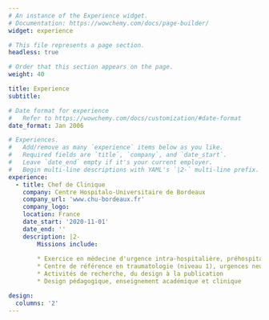 ```yaml
---
# An instance of the Experience widget.
# Documentation: https://wowchemy.com/docs/page-builder/
widget: experience

# This file represents a page section.
headless: true

# Order that this section appears on the page.
weight: 40

title: Experience
subtitle:

# Date format for experience
#   Refer to https://wowchemy.com/docs/customization/#date-format
date_format: Jan 2006

# Experiences.
#   Add/remove as many `experience` items below as you like.
#   Required fields are `title`, `company`, and `date_start`.
#   Leave `date_end` empty if it's your current employer.
#   Begin multi-line descriptions with YAML's `|2-` multi-line prefix.
experience:
  - title: Chef de Clinique
    company: Centre Hospitalo-Universitaire de Bordeaux
    company_url: 'www.chu-bordeaux.fr'
    company_logo:
    location: France
    date_start: '2020-11-01'
    date_end: ''
    description: |2-
        Missions include:
        
        * Exercice en médecine d'urgence intra-hospitalière, préhospitalière et en régulation (centre 15)
        * Centre de référence en traumatologie (niveau 1), urgences neurologiques, chirurgicales et métaboliques
        * Activités de recherche, du design à la publication
        * Design pédagogique, enseignement académique et clinique

design:
  columns: '2'
---
```

